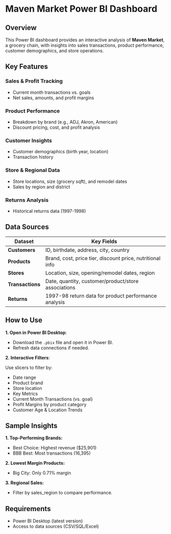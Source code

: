 # Maven Market Power BI Dashboard
## Overview
This Power BI dashboard provides an interactive analysis of **Maven Market**, a grocery chain, with insights into sales transactions, product performance, customer demographics, and store operations.


## Key Features
### Sales & Profit Tracking
- Current month transactions vs. goals
- Net sales, amounts, and profit margins

### Product Performance
- Breakdown by brand (e.g., ADJ, Akron, American)
- Discount pricing, cost, and profit analysis

### Customer Insights
- Customer demographics (birth year, location)
- Transaction history

### Store & Regional Data
- Store locations, size (grocery sqft), and remodel dates
- Sales by region and district

### Returns Analysis
- Historical returns data (1997-1998)


## Data Sources
| Dataset          | Key Fields                                                                 |
|------------------|---------------------------------------------------------------------------|
| **Customers**    | ID, birthdate, address, city, country                                     |
| **Products**     | Brand, cost, price tier, discount price, nutritional info                 |
| **Stores**       | Location, size, opening/remodel dates, region                             |
| **Transactions** | Date, quantity, customer/product/store associations                       |
| **Returns**      | 1997-98 return data for product performance analysis                      |


## How to Use
**1. Open in Power BI Desktop**:
- Download the ```.pbix``` file and open it in Power BI.
- Refresh data connections if needed.

**2. Interactive Filters**:

Use slicers to filter by:
- Date range
- Product brand
- Store location
- Key Metrics
- Current Month Transactions (vs. goal)
- Profit Margins by product category
- Customer Age & Location Trends


## Sample Insights
**1. Top-Performing Brands:**
- Best Choice: Highest revenue ($25,901)
- BBB Best: Most transactions (16,395)

**2. Lowest Margin Products:**
- Big City: Only 0.71% margin

**3. Regional Sales:**
- Filter by sales_region to compare performance.

## Requirements
- Power BI Desktop (latest version)
- Access to data sources (CSV/SQL/Excel)
